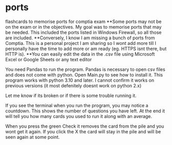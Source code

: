 # ports
flashcards to memorise ports for comptia exam
**Some ports may not be on the exam or in the objectives. My goal was to memorise ports that may be needed. This included the ports listed in Windows Firewall, so all those are included.
**Conversely, I know I am missing a bunch of ports from Comptia. This is a personal project I am sharing so I wont add more till I personally have the time to add more or am ready (eg. HTTPS isnt there, but HTTP is). 
**You can easily edit the data in the .csv file using Microsoft Excel or Google Sheets or any text editor

You need Pandas to run the program. Pandas is necessary to open csv files and does not come with python. Open Main.py to see how to install it.
This program works with python 3.10 and later. I cannot confirm it works on previous versions (it most defenitely doesnt work on python 2.x)

Let me know if its broken or if there is some trouble running it.

If you see the terminal when you run the program, you may notice a countdown. This shows the number of questions you have left. At the end it will tell you how many cards you used to run it along with an average. 

When you press the green Check it removes the card from the pile and you wont get it again. If you click the X the card will stay in the pile and will be seen again at some point. 
